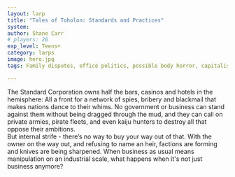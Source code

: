 ```yaml
---
layout: larp
title: "Tales of Toholon: Standards and Practices"
system: 
author: Shane Carr
# players: 26
exp_level: Teens+
category: larps
image: hero.jpg
tags: Family disputes, office politics, possible body horror, capitalism

---
```


The Standard Corporation owns half the bars, casinos and hotels in the hemisphere: All a front for a network of spies, bribery and blackmail that makes nations dance to their whims. No government or business can stand against them without being dragged through the mud, and they can call on private armies, pirate fleets, and even kaiju hunters to destroy all that oppose their ambitions.  
But internal strife \- there’s no way to buy your way out of that. With the owner on the way out, and refusing to name an heir, factions are forming and knives are being sharpened. When business as usual means manipulation on an industrial scale, what happens when it's not just business anymore?